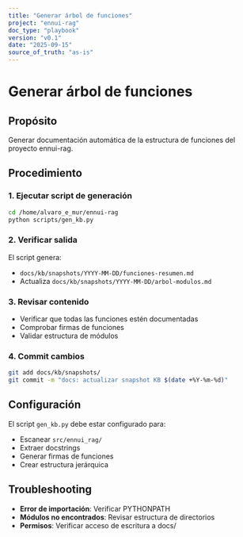 ```yaml
---
title: "Generar árbol de funciones"
project: "ennui-rag"
doc_type: "playbook"
version: "v0.1"
date: "2025-09-15"
source_of_truth: "as-is"
---
```


# Generar árbol de funciones

## Propósito

Generar documentación automática de la estructura de funciones del proyecto ennui-rag.

## Procedimiento

### 1. Ejecutar script de generación
```bash
cd /home/alvaro_e_mur/ennui-rag
python scripts/gen_kb.py
```

### 2. Verificar salida
El script genera:
- `docs/kb/snapshots/YYYY-MM-DD/funciones-resumen.md`
- Actualiza `docs/kb/snapshots/YYYY-MM-DD/arbol-modulos.md`

### 3. Revisar contenido
- Verificar que todas las funciones estén documentadas
- Comprobar firmas de funciones
- Validar estructura de módulos

### 4. Commit cambios
```bash
git add docs/kb/snapshots/
git commit -m "docs: actualizar snapshot KB $(date +%Y-%m-%d)"
```

## Configuración

El script `gen_kb.py` debe estar configurado para:
- Escanear `src/ennui_rag/`
- Extraer docstrings
- Generar firmas de funciones
- Crear estructura jerárquica

## Troubleshooting

- **Error de importación**: Verificar PYTHONPATH
- **Módulos no encontrados**: Revisar estructura de directorios
- **Permisos**: Verificar acceso de escritura a docs/
